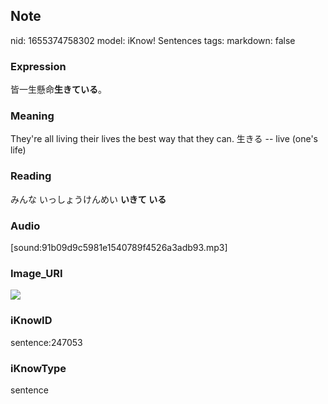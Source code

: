 ## Note
nid: 1655374758302
model: iKnow! Sentences
tags: 
markdown: false

### Expression
皆一生懸命<b>生きている</b>。

### Meaning
They're all living their lives the best way that they can.
生きる -- live (one's life)

### Reading
みんな いっしょうけんめい <b>いきて いる</b>

### Audio
[sound:91b09d9c5981e1540789f4526a3adb93.mp3]

### Image_URI
<img src="16a0937793bad09c1c6073ab488d0f5a.jpg">

### iKnowID
sentence:247053

### iKnowType
sentence
